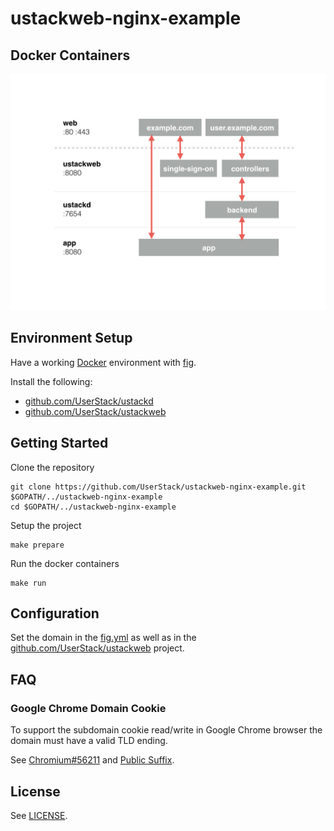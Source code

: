 # ustackweb-nginx-example

## Docker Containers

![image](./docs/containers.jpg)

## Environment Setup

Have a working [Docker](https://www.docker.com/) environment with [fig](http://fig.sh).

Install the following:
    
* [github.com/UserStack/ustackd](https://github.com/UserStack/ustackd)
* [github.com/UserStack/ustackweb](https://github.com/UserStack/ustackweb)

## Getting Started

Clone the repository

	git clone https://github.com/UserStack/ustackweb-nginx-example.git $GOPATH/../ustackweb-nginx-example
    cd $GOPATH/../ustackweb-nginx-example

Setup the project

    make prepare

Run the docker containers

    make run

## Configuration

Set the domain in the [fig.yml](fig.yml) as well as in the [github.com/UserStack/ustackweb](https://github.com/UserStack/ustackweb) project.

## FAQ

### Google Chrome Domain Cookie

To support the subdomain cookie read/write in Google Chrome browser the domain must have a valid TLD ending.

See [Chromium#56211](https://code.google.com/p/chromium/issues/detail?id=56211) and [Public Suffix](https://publicsuffix.org/learn/).

## License

See [LICENSE](LICENSE).
